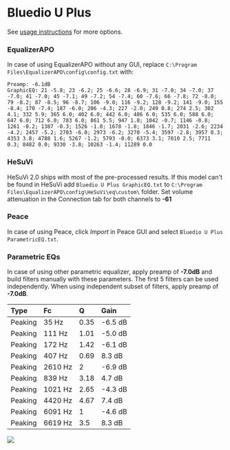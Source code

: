 # Bluedio U Plus
See [usage instructions](https://github.com/jaakkopasanen/AutoEq#usage) for more options.

### EqualizerAPO
In case of using EqualizerAPO without any GUI, replace `C:\Program Files\EqualizerAPO\config\config.txt`
with:
```
Preamp: -6.1dB
GraphicEQ: 21 -5.8; 23 -6.2; 25 -6.6; 28 -6.9; 31 -7.0; 34 -7.0; 37 -7.0; 41 -7.0; 45 -7.1; 49 -7.2; 54 -7.4; 60 -7.6; 66 -7.8; 72 -8.0; 79 -8.2; 87 -8.5; 96 -8.7; 106 -9.0; 116 -9.2; 128 -9.2; 141 -9.0; 155 -8.4; 170 -7.4; 187 -6.0; 206 -4.3; 227 -2.0; 249 0.8; 274 2.5; 302 4.1; 332 5.9; 365 6.0; 402 6.0; 442 6.0; 486 6.0; 535 6.0; 588 6.0; 647 6.0; 712 6.0; 783 6.0; 861 5.5; 947 1.8; 1042 -0.7; 1146 -0.8; 1261 -0.2; 1387 -0.3; 1526 -1.0; 1678 -1.8; 1846 -1.7; 2031 -2.6; 2234 -4.2; 2457 -5.2; 2703 -6.0; 2973 -6.2; 3270 -5.4; 3597 -2.8; 3957 0.3; 4353 3.8; 4788 1.6; 5267 -1.2; 5793 -0.0; 6373 3.1; 7010 2.5; 7711 0.3; 8482 0.0; 9330 -3.8; 10263 -1.4; 11289 0.0
```

### HeSuVi
HeSuVi 2.0 ships with most of the pre-processed results. If this model can't be found in HeSuVi add
`Bluedio U Plus GraphicEQ.txt` to `C:\Program Files\EqualizerAPO\config\HeSuVi\eq\custom\` folder.
Set volume attenuation in the Connection tab for both channels to **-61**

### Peace
In case of using Peace, click *Import* in Peace GUI and select `Bluedio U Plus ParametricEQ.txt`.

### Parametric EQs
In case of using other parametric equalizer, apply preamp of **-7.0dB** and build filters manually
with these parameters. The first 5 filters can be used independently.
When using independent subset of filters, apply preamp of **-7.0dB**.

| Type    | Fc      |    Q | Gain    |
|:--------|:--------|:-----|:--------|
| Peaking | 35 Hz   | 0.35 | -6.5 dB |
| Peaking | 111 Hz  | 1.01 | -5.0 dB |
| Peaking | 172 Hz  | 1.42 | -6.1 dB |
| Peaking | 407 Hz  | 0.69 | 8.3 dB  |
| Peaking | 2610 Hz | 2    | -6.9 dB |
| Peaking | 839 Hz  | 3.18 | 4.7 dB  |
| Peaking | 1021 Hz | 2.65 | -4.3 dB |
| Peaking | 4420 Hz | 4.67 | 7.4 dB  |
| Peaking | 6091 Hz | 1    | -4.6 dB |
| Peaking | 6619 Hz | 3.5  | 8.3 dB  |

![](https://raw.githubusercontent.com/jaakkopasanen/AutoEq/master/results/rtings/avg/Bluedio%20U%20Plus/Bluedio%20U%20Plus.png)